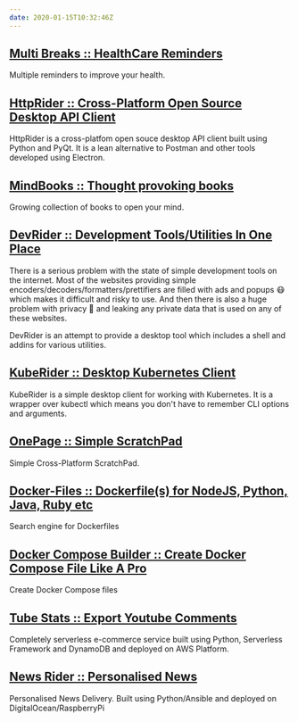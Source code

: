 ```yaml
---
date: 2020-01-15T10:32:46Z
---
```


## [Multi Breaks :: HealthCare Reminders](/projects/multi-breaks/)

Multiple reminders to improve your health.

## [HttpRider :: Cross-Platform Open Source Desktop API Client](/projects/http-rider/)

HttpRider is a cross-platfom open souce desktop API client built using Python and PyQt. 
It is a lean alternative to Postman and other tools developed using Electron.

## [MindBooks :: Thought provoking books](/projects/mind-books-club/)

Growing collection of books to open your mind.

## [DevRider :: Development Tools/Utilities In One Place](/projects/dev-rider/)

There is a serious problem with the state of simple development tools on the internet. 
Most of the websites providing simple encoders/decoders/formatters/prettifiers are filled with ads and popups 😷 which makes it difficult and risky to use.
And then there is also a huge problem with privacy 👀 and leaking any private data that is used on any of these websites.

DevRider is an attempt to provide a desktop tool which includes a shell and addins for various utilities.

## [KubeRider :: Desktop Kubernetes Client](/projects/kube-rider/)

KubeRider is a simple desktop client for working with Kubernetes.
It is a wrapper over kubectl which means you don't have to remember CLI options and arguments.

## [OnePage :: Simple ScratchPad](/projects/one-page/)

Simple Cross-Platform ScratchPad.

## [Docker-Files :: Dockerfile(s) for NodeJS, Python, Java, Ruby etc](/projects/docker-files/)

Search engine for Dockerfiles

## [Docker Compose Builder :: Create Docker Compose File Like A Pro](/projects/docker-compose-builder/)

Create Docker Compose files

## [Tube Stats :: Export Youtube Comments](/projects/tube-stats/)

Completely serverless e-commerce service built using Python, Serverless Framework and DynamoDB and deployed on AWS Platform.

## [News Rider :: Personalised News](/projects/news-rider/)

Personalised News Delivery. Built using Python/Ansible and deployed on DigitalOcean/RaspberryPi

